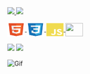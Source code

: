 

 <div>
  <a href="https://github.com/brigidamirella">
  <img height="180em" src="https://github-readme-stats.vercel.app/api?username=Brigidamirella&show_icons=true&theme=dracula&include_all_commits=true&count_private=true"/>
  <img height="180em" src="https://github-readme-stats.vercel.app/api/top-langs/?username=brigidamirella&layout=compact&langs_count=16&theme=dracula"/>
</div>
<div style="display: inline_block"><br>
  <img align="center" alt="HTML" height="30" width="40" src="https://raw.githubusercontent.com/devicons/devicon/master/icons/html5/html5-original.svg">
  <img align="center" alt="CSS" height="30" width="40" src="https://raw.githubusercontent.com/devicons/devicon/master/icons/css3/css3-original.svg">
  <img align="center" alt="Js" height="30" width="40" src="https://raw.githubusercontent.com/devicons/devicon/master/icons/javascript/javascript-plain.svg">
 <img align="center"  height="30" width="40" src="https://cdn.jsdelivr.net/gh/devicons/devicon/icons/vuejs/vuejs-original-wordmark.svg" />
  
 
</div>
 <br>
<div> 
  <a href="https://instagram.com/brigidamirella" target="_blank"><img src="https://img.shields.io/badge/-Instagram-%23E4405F?style=for-the-badge&logo=instagram&logoColor=white" target="_blank"></a>
  <a href="https://www.linkedin.com/in/brigidamirella/" target="_blank"><img src="https://img.shields.io/badge/-LinkedIn-%230077B5?style=for-the-badge&logo=linkedin&logoColor=white" target="_blank"></a> 
  </div>
  <br>
  <div>
    <img align="left" alt="Gif" src="https://media.giphy.com/media/ErZ8hv5eO92JW/giphy.gif" height="100"  >
  </div>
